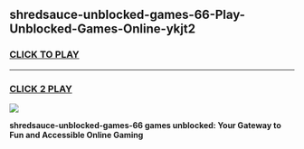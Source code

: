 
## shredsauce-unblocked-games-66-Play-Unblocked-Games-Online-ykjt2
<h3>
<a href="https://premium76.site?title=shredsauce-unblocked-games-66&ref=25A">CLICK TO PLAY</a></h3>
<hr>

<h3>
<a href="https://premium76.site?title=shredsauce-unblocked-games-66&ref=25A">CLICK 2 PLAY</a>
  
</h3>

<a href="https://premium76.site?title=shredsauce-unblocked-games-66&ref=25A"><img src="https://clearcache.store/games.png"></a>


**shredsauce-unblocked-games-66 games unblocked: Your Gateway to Fun and Accessible Online Gaming**
